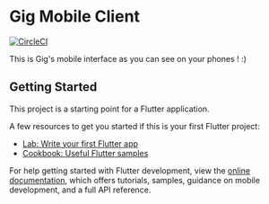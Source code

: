 # Gig Mobile Client

[![CircleCI](https://dl.circleci.com/status-badge/img/gh/Gig-Client/gig-mobile/tree/main.svg?style=svg)](https://dl.circleci.com/status-badge/redirect/gh/Gig-Client/gig-mobile/tree/main)

This is Gig's mobile interface as you can see on your phones ! :)

## Getting Started

This project is a starting point for a Flutter application.

A few resources to get you started if this is your first Flutter project:

- [Lab: Write your first Flutter app](https://docs.flutter.dev/get-started/codelab)
- [Cookbook: Useful Flutter samples](https://docs.flutter.dev/cookbook)

For help getting started with Flutter development, view the
[online documentation](https://docs.flutter.dev/), which offers tutorials,
samples, guidance on mobile development, and a full API reference.
